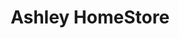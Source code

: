---
title: "Ashley HomeStore"
url: /mobile/ashley-homestore-university-boulevard-south/
shop: furniture
---